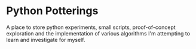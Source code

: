 # Python Potterings
A place to store python experiments, small scripts, proof-of-concept exploration and the implementation of various algorithms I'm attempting to learn and investigate for myself.
